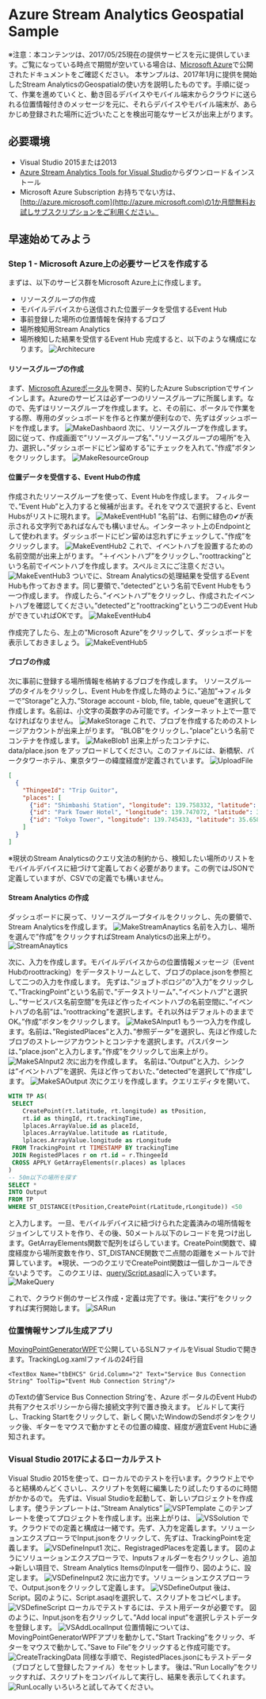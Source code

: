 # Azure Stream Analytics Geospatial Sample
※注意：本コンテンツは、2017/05/25現在の提供サービスを元に提供しています。ご覧になっている時点で期間が空いている場合は、[Microsoft Azure](http://azure.microsoft.com)で公開されたドキュメントをご確認ください。 
本サンプルは、2017年1月に提供を開始したStream AnalyticsのGeospatialの使い方を説明したものです。手順に従って、作業を進めていくと、動き回るデバイスやモバイル端末からクラウドに送られる位置情報付きのメッセージを元に、それらデバイスやモバイル端末が、あらかじめ登録された場所に近づいたことを検出可能なサービスが出来上がります。 

## 必要環境 
- Visual Studio 2015または2013 
- [Azure Stream Analytics Tools for Visual Studio](https://www.microsoft.com/en-us/download/details.aspx?id=54630)からダウンロード＆インストール 
- Microsoft Azure Subscription お持ちでない方は、[http://azure.microsoft.com](http://azure.microsoft.com)の1か月間無料お試しサブスクリプションをご利用ください。 

## 早速始めてみよう 
### Step 1 - Microsoft Azure上の必要サービスを作成する 
まずは、以下のサービス群をMicrosoft Azure上に作成します。 
- リソースグループの作成
- モバイルデバイスから送信された位置データを受信するEvent Hub 
- 事前登録した場所の位置情報を保持するブロブ 
- 場所検知用Stream Analytics 
- 場所検知した結果を受信するEvent Hub 
完成すると、以下のような構成になります。 
![Architecure](images/ASAGeoSampleArchitecture.png) 

#### リソースグループの作成  
まず、[Microsoft Azureポータル](http://portal.azure.com)を開き、契約したAzure Subscriptionでサインインします。Azureのサービスは必ず一つのリソースグループに所属します。なので、先ずはリソースグループを作成します。と、その前に、ポータルで作業をする際、専用のダッシュボードを作ると作業が便利なので、先ずはダッシュボードを作成します。 
![MakeDashbaord](images/MakeDashboard.png) 
次に、リソースグループを作成します。 図に従って、作成画面で”リソースグループ名”、”リソースグループの場所”を入力、選択し、”ダッシュボードにピン留めする”にチェックを入れて、”作成”ボタンをクリックします。 
![MakeResourceGroup](images/MakeRG.png) 

#### 位置データを受信する、Event Hubの作成 
作成されたリソースグループを使って、Event Hubを作成します。 
フィルターで、”Event Hub”と入力すると候補が出ます。それをマウスで選択すると、Event Hubsがリストに現れます。 
![MakeEventHub1](images/MakeEventHub1.png) 
”名前”は、右側に緑色の✔が表示される文字列であればなんでも構いません。インターネット上のEndpointとして使われます。ダッシュボードにピン留めは忘れずにチェックして、”作成”をクリックします。 
![MakeEventHub2](images/MakeEventHub2.png) 
これで、イベントハブを設置するための名前空間が出来上がります。 
”＋イベントハブ”をクリックし、”roottracking”という名前でイベントハブを作成します。スペルミスにご注意ください。 
![MakeEventHub3](images/MakeEventHub3.png) 
ついでに、Stream Analyticsの処理結果を受信するEvent Hubも作っておきます。同じ要領で、”detected”という名前でEvent Hubをもう一つ作成します。 
作成したら、”イベントハブ”をクリックし、作成されたイベントハブを確認してください。”detected”と”roottracking”という二つのEvent HubができていればOKです。
![MakeEventHub4](images/MakeEventHub4.png) 

作成完了したら、左上の”Microsoft Azure”をクリックして、ダッシュボードを表示しておきましょう。 
![MakeEventHub5](images/MakeEventHub5.png) 

#### ブロブの作成 
次に事前に登録する場所情報を格納するブロブを作成します。 リソースグループのタイルをクリックし、Event Hubを作成した時のように、”追加”→フィルターで”Storage”と入力、”Storage account - blob, file, table, queue”を選択して作成します。名前は、小文字の英数字のみ可能です。インターネット上で一意でなければなりません。 
![MakeStorage](images/MakeStorage.png) 
これで、ブロブを作成するためのストレージアカウントが出来上がります。 
”BLOB”をクリックし、”place”という名前でコンテナを作成します。 
![MakeBlob1](images/MakeBlob1.png) 
出来上がったコンテナに、data/place.json をアップロードしてください。このファイルには、新橋駅、パークタワーホテル、東京タワーの緯度経度が定義されています。 
![UploadFile](images/UploadFile.png) 
```json
[
  {
    "ThingeeId": "Trip Guitor",
    "places": [
      {"id": "Shimbashi Station", "longitude": 139.758332, "latitude": 35.666193},
      {"id": "Park Tower Hotel", "longitude": 139.747072, "latitude": 35.655435},
      {"id": "Tokyo Tower", "longitude": 139.745433, "latitude": 35.658581}
    ]
  }
]
```
※現状のStream Analyticsのクエリ文法の制約から、検知したい場所のリストをモバイルデバイスに紐づけて定義しておく必要があります。この例ではJSONで定義していますが、CSVでの定義でも構いません。 

#### Stream Analytics の作成 
ダッシュボードに戻って、リソースグループタイルをクリックし、先の要領で、Stream Analyticsを作成します。 
![MakeStreamAnaytics](images/MakeStreamAnalytics.png) 
名前を入力し、場所を選んで”作成”をクリックすればStream Analyticsの出来上がり。 
![StreamAnaytics](images/StreamAnalytics.png) 

次に、入力を作成します。モバイルデバイスからの位置情報メッセージ（Event Hubのroottracking）をデータストリームとして、ブロブのplace.jsonを参照として二つの入力を作成します。 
先ずは、”ジョブトポロジ”の”入力”をクリックして、”TrackingPoint”という名前で、”データストリーム”、”イベントハブ”と選択し、”サービスバス名前空間”を先ほど作ったイベントハブの名前空間に、”イベントハブの名前”は、”roottracking”を選択します。それ以外はデフォルトのままでOK。”作成”ボタンをクリックします。 
![MakeSAInput1](images/MakeSAInput1.png) 
もう一つ入力を作成します。名前は、”RegistedPlaces”と入力、”参照データ”を選択し、先ほど作成したブロブのストレージアカウントとコンテナを選択します。パスパターンは、”place.json”と入力します。”作成”をクリックして出来上がり。 
![MakeSAInput2](images/MakeSAInput2.png) 
次に出力を作成します。 
名前は、”Output”と入力、シンクは”イベントハブ”を選択、先ほど作っておいた、”detected”を選択して”作成”します。
![MakeSAOutput](images/MakeSAOutput.png) 
次にクエリを作成します。クエリエディタを開いて、
```sql
WITH TP AS(
 SELECT
    CreatePoint(rt.latitude, rt.longitude) as tPosition,
    rt.id as thingId, rt.trackingTime,
    lplaces.ArrayValue.id as placeId,
    lplaces.ArrayValue.latitude as rLatitude,
    lplaces.ArrayValue.longitude as rLongitude
 FROM TrackingPoint rt TIMESTAMP BY trackingTime
 JOIN RegistedPlaces r on rt.id = r.ThingeeId
 CROSS APPLY GetArrayElements(r.places) as lplaces
)
-- 50m以下の場所を探す
SELECT *
INTO Output
FROM TP
WHERE ST_DISTANCE(tPosition,CreatePoint(rLatitude,rLongitude)) <50
```
と入力します。
一旦、モバイルデバイスに紐づけられた定義済みの場所情報をジョインしてリストを作り、その後、50メートル以下のレコードを見つけ出します。GetArrayElements関数で配列をばらしています。CreatePoint関数で、緯度経度から場所変数を作り、ST_DISTANCE関数で二点間の距離をメートルで計算しています。 
※現状、一つのクエリでCreatePoint関数は一個しかコールできないようです。 
このクエリは、[query/Script.asaql](query/Script.asaql)に入っています。 
![MakeQuery](images/MakeQuery.png)

これで、クラウド側のサービス作成・定義は完了です。後は、”実行”をクリックすれば実行開始します。
![SARun](images/SARun.png)

### 位置情報サンプル生成アプリ 
[MovingPointGeneratorWPF](MovingPointGeneratorWPF)で公開しているSLNファイルをVisual Studioで開きます。TrackingLog.xamlファイルの24行目 
```xaml
<TextBox Name="tbEHCS" Grid.Column="2" Text="Service Bus Connection String" ToolTip="Event Hub Connection String"/>
```
のTextの値’Service Bus Connection String’を、Azure ポータルのEvent Hubの共有アクセスポリシーから得た接続文字列で置き換えます。 
ビルドして実行し、Tracking Startをクリックして、新しく開いたWindowのSendボタンをクリック後、ギターをマウスで動かすとその位置の緯度、経度が適宜Event Hubに通知されます。 

### Visual Studio 2017によるローカルテスト 
Visual Studio 2015を使って、ローカルでのテストを行います。クラウド上でやると結構めんどくさいし、スクリプトを気軽に編集したり試したりするのに時間がかかるので。 
先ずは、Visual Studioを起動して、新しいプロジェクトを作成します。使うテンプレートは、”Stream Analytics” 
![VSPTemplate](images/VSPTemplate.png) 
このテンプレートを使ってプロジェクトを作成します。出来上がりは、
![VSSolution](images/VSSolution.png)
です。クラウドでの定義と構成は一緒です。先ず、入力を定義します。ソリューションエクスプローラでInput.jsonをクリックして、先ずは、TrackingPointを定義します。 
![VSDefineInput1](images/VSDefineInput1.png) 
次に、RegistragedPlacesを定義します。 図のようにソリューションエクスプローラで、Inputsフォルダーを右クリックし、追加→新しい項目で、Stream Analytics ItemsのInputを一個作り、図のように、設定します。 
![VSDefineInput2](images/VSDefineInput2.png) 
次に出力です。ソリューションエクスプローラで、Output.jsonをクリックして定義します。 
![VSDefineOutput](images/VSDefineOutput.png) 
後は、Script。図のように、Script.asaqlを選択して、スクリプトをコピペします。 
![VSDefineScript](images/VSDefineScript.png) 
ローカルでテストするには、テスト用データが必要です。 
図のように、Input.jsonを右クリックして、”Add local input”を選択しテストデータを登録します。 
![VSAddLocalInput](images/AddLocalTest.png) 
位置情報については、MovingPointGeneratorWPFアプリを動かして、”Start Tracking”をクリック、ギターをマウスで動かして、”Save to File”をクリックすると作成可能です。 
![CreateTrackingData](images/CreateTrackingData.png) 
同様な手順で、RegistedPlaces.jsonにもテストデータ（ブロブとして登録したファイル）をセットします。 
後は、”Run Locally”をクリックすれば、スクリプトをコンパイルして実行し、結果を表示してくれます。 
![RunLocally](images/RunLocally.png) 
いろいろと試してみてください。 
